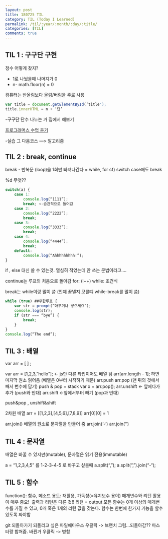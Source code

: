 ```yaml
---
layout: post
title: 180725 TIL
category: TIL (Today I Learned)
permalink: /til/:year/:month/:day/:title/
categories: [TIL]
comments: true
---
```


## TIL 1 : 구구단 구현

정수 어떻게 찾지?
- 1로 나눴을때 나머지가 0
- n- math.floor(n) = 0 

컴퓨터는 반올림보다 올림/버림을 주로 사용

```javascript
var title = document.getElementById(‘title');
title.innerHTML = n + ‘단’
```

-구구단 단수 나누는 거 집에서 해보기 

[프로그래머스 수업 듣기](https://programmers.co.kr/learn/courses/3)

-실습
그 다음코스 —> 알고리즘

## TIL 2 : break, continue

break - 반복문 (loop)을 1회만 빠져나간다 = while, for
cf) switch case에도 break

%d 무엇??

```javascript
switch(a) {
	case 1:
		console.log(“1111”);
		break; <-습관적으로 들어감
	case 2:
		console.log(“2222”);
		break; 
	case 3:
		console.log(“3333”);
		break; 
	case 4:
		console.log(“4444”);
		break; 
	default:
		console.log(“Ahhhhhhhhh!”);
}

```

if , else 대신 쓸 수 있는것. 
열심히 적었는데 안 쓰는 문법이라고....


continue는  루프의 처음으로 돌아감
for: (i++)
while: 조건식  

break는 while이랑 많이 씀  (언제 끝낼지 모를떄 while-break를 많이 씀)

```javascript
while (true) ##무한루프 {
	var str = prompt(“아무거나 넣으세요”);
	console.log(str);
	if (str === “bye”) {
		break;
	}
}
console.log(“The end”);
```

## TIL 3 : 배열

var arr = [ ] ;

var arr = [1,2,3,”hello”];  <- js만 다른 타입이어도 배열 됨 
arr[arr.length - 1]; 하면 마지막 원소 읽어옴 (배열은 0부터 시작하기 때문)
arr.push
arr.pop (맨 뒤의 것에서 빼서 변수에 담기)
push & pop = stack
var x = arr.pop();
arr.unshift <- 앞에다가 추가 (push와 반대)
arr.shift <-앞에서부터 빼기 (pop과 반대)

push&pop , unshift&shift

2차원 배열
arr = [[1,2,3],[4,5,6],[7,8,9]]
arr[0][0] = 1

arr.join()
배열의 원소로 문자열을 만들어 줌
arr.join(‘-‘)
arr.join(‘’)


## TIL 4 : 문자열

배열은 바꿀 수 있지만(mutable), 문자열은 읽기 전용(immutable)

a = “1,2,3,4,5” 를 1-2-3-4-5 로 바꾸고 싶을때
a.split(“,”);
a.split(“,”).join(“-“);


## TIL 5 : 함수

function(): 함수, 메소드
용도: 재활용, 가독성(=유지보수 용이)
매개변수와 리턴 활용이 매우 중요!  출력과 리턴은 다른 것!! 리턴 = output
모든 함수는 0개 이상의 매개변수를 가질 수 있고, 0개 혹은 1개의 리턴 값을 갖는다.
함수는 한번에 한가지 기능을 할수 있도록 짜야함

git 
되돌아가기 
되돌리고 싶은 파일에마우스 우클릭 -> 브랜치
그럼…되돌아감??
마스터랑 합쳐줌. 바뀐거 우클릭 -> 병합 
